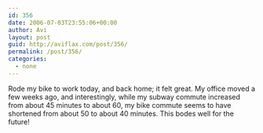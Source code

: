 ```yaml
---
id: 356
date: 2006-07-03T23:55:06+00:00
author: Avi
layout: post
guid: http://aviflax.com/post/356/
permalink: /post/356/
categories:
  - none
---
```

Rode my bike to work today, and back home; it felt great. My office moved a few weeks ago, and interestingly, while my subway commute increased from about 45 minutes to about 60, my bike commute seems to have shortened from about 50 to about 40 minutes. This bodes well for the future!